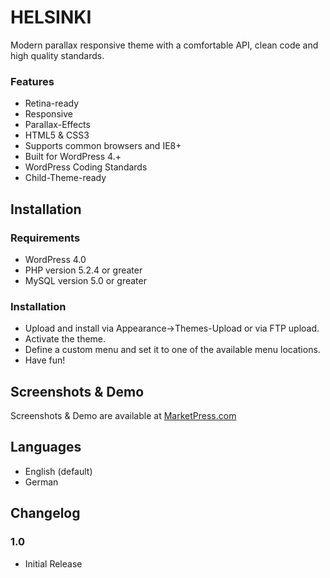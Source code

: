 HELSINKI
===========

Modern parallax responsive theme with a comfortable API, clean code and high quality standards.

### Features

* Retina-ready
* Responsive
* Parallax-Effects
* HTML5 & CSS3
* Supports common browsers and IE8+
* Built for WordPress 4.+
* WordPress Coding Standards
* Child-Theme-ready

## Installation

### Requirements

* WordPress 4.0
* PHP version 5.2.4 or greater
* MySQL version 5.0 or greater

### Installation

* Upload and install via Appearance->Themes-Upload or via FTP upload.
* Activate the theme.
* Define a custom menu and set it to one of the available menu locations.
* Have fun!

## Screenshots & Demo

Screenshots & Demo are available at [MarketPress.com](https://marketpress.com/product/helsinki/)

## Languages

* English (default)
* German

## Changelog

### 1.0

* Initial Release
